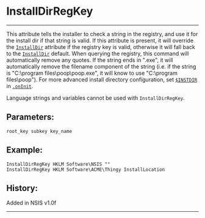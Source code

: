 # InstallDirRegKey

---

This attribute tells the installer to check a string in the registry, and use it for the install dir if that string is valid. If this attribute is present, it will override the [`InstallDir`][1] attribute if the registry key is valid, otherwise it will fall back to the [`InstallDir`][1] default. When querying the registry, this command will automatically remove any quotes. If the string ends in ".exe", it will automatically remove the filename component of the string (i.e. if the string is "C:\program files\poop\poop.exe", it will know to use "C:\program files\poop"). For more advanced install directory configuration, set [`$INSTDIR`][2] in [`.onInit`][3].

Language strings and variables cannot be used with `InstallDirRegKey`.

## Parameters:

    root_key subkey key_name

## Example:

	InstallDirRegKey HKLM Software\NSIS ""
	InstallDirRegKey HKLM Software\ACME\Thingy InstallLocation

## History:

Added in NSIS v1.0f

---

[1]: InstallDir.md
[2]: ../Variables/INSTDIR.md
[3]: ../Callbacks/onInit.md